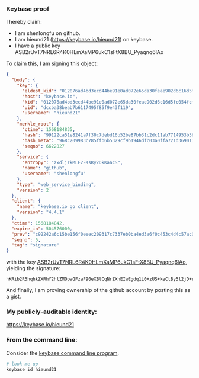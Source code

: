 ### Keybase proof

I hereby claim:

  * I am shenlongfu on github.
  * I am hieund21 (https://keybase.io/hieund21) on keybase.
  * I have a public key ASB2rUvT7NRL6R4K0HLmXaMP6ukC1sFtX8BU_Pyaqnq6lAo

To claim this, I am signing this object:

```json
{
  "body": {
    "key": {
      "eldest_kid": "012076ad4bd3ecd44be91e0ad072e65da30feae902d6c16d5fc054fcfc9aaa7aba940a",
      "host": "keybase.io",
      "kid": "012076ad4bd3ecd44be91e0ad072e65da30feae902d6c16d5fc054fcfc9aaa7aba940a",
      "uid": "dccba38beab7b6117495f85f9e43f119",
      "username": "hieund21"
    },
    "merkle_root": {
      "ctime": 1568184835,
      "hash": "99122ca51e8241a7f30c7debd16b52be87bb31c2dc11ab7714953b3bdd2a5060ee33cc117d99bfbe75889dc0ad1892f46dbdcee958d882ae9558991859a3111f",
      "hash_meta": "968c209983c785ffb6b5329cf9b1946dfc03a0ffa721d369013d58947ebd757f",
      "seqno": 6622827
    },
    "service": {
      "entropy": "zxdljzkMLF2FKsRyZDkKaacS",
      "name": "github",
      "username": "shenlongfu"
    },
    "type": "web_service_binding",
    "version": 2
  },
  "client": {
    "name": "keybase.io go client",
    "version": "4.4.1"
  },
  "ctime": 1568184842,
  "expire_in": 504576000,
  "prev": "c92242a6c15be156f0eeec209317c7337eb0ba4ed3a6f0c453c4d4c57ac0d218",
  "seqno": 5,
  "tag": "signature"
}
```

with the key [ASB2rUvT7NRL6R4K0HLmXaMP6ukC1sFtX8BU_Pyaqnq6lAo](https://keybase.io/hieund21), yielding the signature:

```
hKRib2R5hqhkZXRhY2hlZMOpaGFzaF90eXBlCqNrZXnEIwEgdq1L0+zUS+keCtBy5l2jD+rpAtbBbV/AVPz8mqp6upQKp3BheWxvYWTESpcCBcQgySJCpsFb4Vbw7uwgkxfHM36wuk7TpvDEU8TUxXrA0hjEIP9RvhlsPyrJW14fyOvM544VQESpLxsQ/Ao3pmQW4tyDAgHCo3NpZ8RAsAgtz9YWm3FcHsVKdglLxrEBJEHXxOs7zDkKZrHqAxnwXnRajxQuQzxIfFpv3zzTe23q7Ax0B8hzP4hh2ZlZB6hzaWdfdHlwZSCkaGFzaIKkdHlwZQildmFsdWXEIEfvt+9UFM94LS7LDwLY46hoTS9J1mgo32UKkYoZe0HZo3RhZ80CAqd2ZXJzaW9uAQ==

```

And finally, I am proving ownership of the github account by posting this as a gist.

### My publicly-auditable identity:

https://keybase.io/hieund21

### From the command line:

Consider the [keybase command line program](https://keybase.io/download).

```bash
# look me up
keybase id hieund21
```
